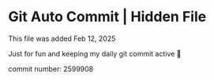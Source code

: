 # Git Auto Commit | Hidden File

This file was added Feb 12, 2025

Just for fun and keeping my daily git commit active 🤪

commit number: 2599908
